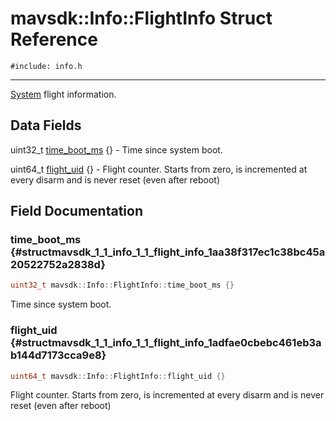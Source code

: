 # mavsdk::Info::FlightInfo Struct Reference
`#include: info.h`

----


[System](classmavsdk_1_1_system.md) flight information. 


## Data Fields


uint32_t [time_boot_ms](#structmavsdk_1_1_info_1_1_flight_info_1aa38f317ec1c38bc45a20522752a2838d) {} - Time since system boot.

uint64_t [flight_uid](#structmavsdk_1_1_info_1_1_flight_info_1adfae0cbebc461eb3ab144d7173cca9e8) {} - Flight counter. Starts from zero, is incremented at every disarm and is never reset (even after reboot)


## Field Documentation


### time_boot_ms {#structmavsdk_1_1_info_1_1_flight_info_1aa38f317ec1c38bc45a20522752a2838d}

```cpp
uint32_t mavsdk::Info::FlightInfo::time_boot_ms {}
```


Time since system boot.


### flight_uid {#structmavsdk_1_1_info_1_1_flight_info_1adfae0cbebc461eb3ab144d7173cca9e8}

```cpp
uint64_t mavsdk::Info::FlightInfo::flight_uid {}
```


Flight counter. Starts from zero, is incremented at every disarm and is never reset (even after reboot)

